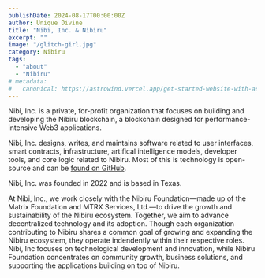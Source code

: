 ```yaml
---
publishDate: 2024-08-17T00:00:00Z
author: Unique Divine
title: "Nibi, Inc. & Nibiru"
excerpt: ""
image: "/glitch-girl.jpg"
category: Nibiru
tags:
  - "about"
  - "Nibiru"
# metadata:
#   canonical: https://astrowind.vercel.app/get-started-website-with-astro-tailwind-css
---
```


Nibi, Inc. is a private, for-profit organization that focuses on building and
developing the Nibiru blockchain, a blockchain designed for performance-intensive
Web3 applications.

Nibi, Inc. designs, writes, and maintains software related to user
interfaces, smart contracts, infrastructure, artifical intelligence models, developer
tools, and core logic related to Nibiru. Most of this is technology is
open-source and can be [found on GitHub](https://github.com/NibiruChain/nibiru).

Nibi, Inc. was founded in 2022 and is based in Texas. 

At Nibi, Inc., we work closely with the Nibiru Foundation—made up of the Matrix Foundation and MTRX Services, Ltd.—to drive the growth and sustainability of the Nibiru ecosystem. Together, we aim to advance decentralized technology and its adoption. Though each organization contributing to Nibiru shares a common goal of growing and expanding the Nibiru ecosystem, they operate indendently within their respective roles. Nibi, Inc focuses on technological development and innovation, while Nibiru Foundation concentrates on community growth, business solutions, and supporting the applications building on top of Nibiru.

